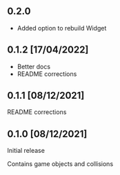 ## 0.2.0 

* Added option to rebuild Widget

## 0.1.2 [17/04/2022]

* Better docs 
* README corrections

## 0.1.1 [08/12/2021]

README corrections

## 0.1.0 [08/12/2021]

Initial release

Contains game objects and collisions
